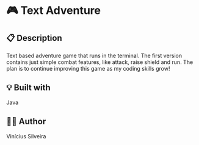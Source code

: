 # :video_game: Text Adventure

## :clipboard: Description

Text based adventure game that runs in the terminal. The first version contains just simple combat features, like attack, raise shield and run. The plan is to continue improving this game as my coding skills grow!

## :bulb: Built with

Java

## :raising_hand_man: Author

Vinícius Silveira
